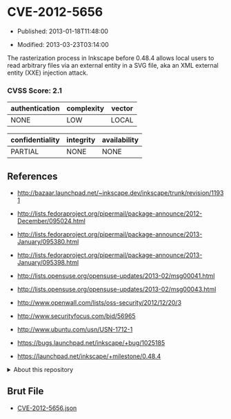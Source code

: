 # CVE-2012-5656

- Published: 2013-01-18T11:48:00

- Modified: 2013-03-23T03:14:00

The rasterization process in Inkscape before 0.48.4 allows local users to read arbitrary files via an external entity in a SVG file, aka an XML external entity (XXE) injection attack.

### CVSS Score: **2.1**

| authentication | complexity | vector |
| --- | --- | --- |
| NONE | LOW | LOCAL |

| confidentiality | integrity | availability |
| --- | --- | --- |
| PARTIAL | NONE | NONE |

## References

* http://bazaar.launchpad.net/~inkscape.dev/inkscape/trunk/revision/11931

* http://lists.fedoraproject.org/pipermail/package-announce/2012-December/095024.html

* http://lists.fedoraproject.org/pipermail/package-announce/2013-January/095380.html

* http://lists.fedoraproject.org/pipermail/package-announce/2013-January/095398.html

* http://lists.opensuse.org/opensuse-updates/2013-02/msg00041.html

* http://lists.opensuse.org/opensuse-updates/2013-02/msg00043.html

* http://www.openwall.com/lists/oss-security/2012/12/20/3

* http://www.securityfocus.com/bid/56965

* http://www.ubuntu.com/usn/USN-1712-1

* https://bugs.launchpad.net/inkscape/+bug/1025185

* https://launchpad.net/inkscape/+milestone/0.48.4

<details>
<summary>About this repository</summary> 

  This repository is part of the project [Live Hack CVE](https://github.com/Live-Hack-CVE). Main website can be found [www.live-hack.org](https://www.live-hack.org) 
  
  Made by [Sn0wAlice](https://github.com/Sn0wAlice) for the people that care about security and need to have a feed of the latest CVEs. Hope you enjoy it, don't forget to star the repo and follow me on [Twitter](https://twitter.com/Sn0wAlice) and [Github](https://github.com/Sn0wAlice). And that is my [personnal website](https://www.alice-snow.me/)

  - [Home Page](https://github.com/Live-Hack-CVE)
  - [Framework](https://github.com/Live-Hack-CVE/cve-framework)
  - [CVE database](https://github.com/Live-Hack-CVE/full_database)
  - [Changelog](https://github.com/Live-Hack-CVE/Changelog)
</details>

## Brut File

* [CVE-2012-5656.json](https://raw.githubusercontent.com/Live-Hack-CVE/full_database/main/cves/2012/CVE-2012-5656.json)

